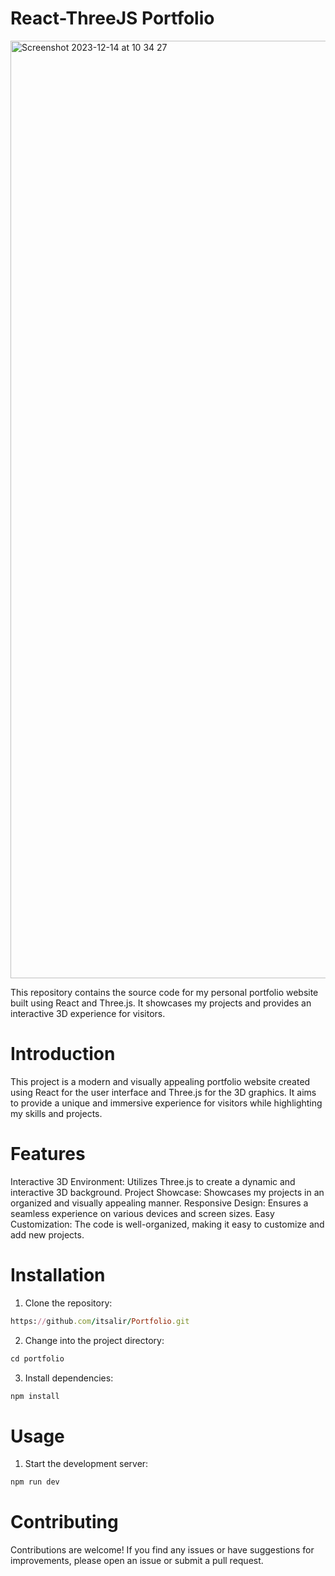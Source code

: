 # React-ThreeJS Portfolio

<img width="1500" alt="Screenshot 2023-12-14 at 10 34 27" src="https://github.com/itsalir/Portfolio/assets/51325450/040965c6-4e15-4844-b736-9f7cbeb02a97">

This repository contains the source code for my personal portfolio website built using React and Three.js. It showcases my projects and provides an interactive 3D experience for visitors.


# Introduction
This project is a modern and visually appealing portfolio website created using React for the user interface and Three.js for the 3D graphics. It aims to provide a unique and immersive experience for visitors while highlighting my skills and projects.

# Features
Interactive 3D Environment: Utilizes Three.js to create a dynamic and interactive 3D background.
Project Showcase: Showcases my projects in an organized and visually appealing manner.
Responsive Design: Ensures a seamless experience on various devices and screen sizes.
Easy Customization: The code is well-organized, making it easy to customize and add new projects.


# Installation
1. Clone the repository:

```ruby
https://github.com/itsalir/Portfolio.git
```

2. Change into the project directory:

 ```ruby
cd portfolio
```

3. Install dependencies:

 ```ruby
npm install
```

# Usage

1. Start the development server:

 ```ruby
npm run dev
```


# Contributing
Contributions are welcome! If you find any issues or have suggestions for improvements, please open an issue or submit a pull request.


